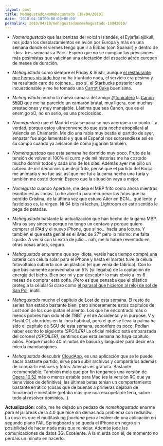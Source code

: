 ```yaml
---
layout: post
title: Mehagustado/Nomehagustado [18/04/2010]
date: '2010-04-18T00:00:00+00:00'
permalink: 2010/04/18/mehagustadonomehagustado-18042010/
---
```

-  *Nomehagustado* que las cenizas del volcán islandés, el Eyjafjallajökull, nos jodan los desplazamientos en avión por Europa y más en una semana donde el viernes tengo que ir a Bilbao (con Spanair) y dentro de -dos- tres semanas a París. Espero que no se cumplan las previsiones más pesimistas que vaticinan una afectación del espacio aéreo europeo de meses de duración.

- *Mehagustado* como siempre el Friday & Sushi, aunque [el restaurante que hemos visitado hoy](http://www.flickr.com/photos/savior1980/4531960512/) no ha triunfado nada, el servicio era pésimo y ha resultado caro de cojones... eso sí, el Starbucks posterior era incuestionable y me he tomado una [Carrot Cake](http://www.flickr.com/photos/savior1980/4531968950/) buenísima.

- *Mehagustado* mucho la nueva cámara del amigo [@toniratero](http://twitter.com/tonimaquero) la [Canon 550D](http://www.xatakafoto.com/canon/canon-550d-ya-es-oficial) que me ha parecido un camarón brutal, muy ligera, con muchas prestaciones y muy manejable. Lástima que sea Canon, que es el enemigo xD, no en serio, es una preciosidad.

- *Nomegustará* que el Madrid esta semana se nos acerque a un punto. La verdad, porque estoy ultraconvencido que esta noche atropellará al Valencia en Chamartín. Me dio una rabia muy bestia el partido de ayer, empatar fue algo lamentable y que el Español nos sorprendiese así en su campo cuando ya avisaron de cómo jugarían también.

- *Nomehagustado* que esta semana he dormido muy poco. Fruto de la tensión de volver al 100% al curro y de mil historias me ha costado mucho dormir todos y cada uno de los días. Además ayer me pilló un cabreo de mil demonios que dejó frito, pensé que el partido del Barça me animaría y no fue así, así que me fui a la cama hecho una furia y también me costó dormir. Espero que la situación vaya a mejor.

- *Nomegusta* cuando Aperture, me deja el MBP frito como ahora mientras escribo estas líneas. Lo he abierto para recuperar las fotos que ha perdido Cristina, de la última vez que estuvo Aitor en BCN... qué lento y fastidioso es, la virgen. Ni 64 bits ni leches, Lightroom en este sentido le pega de patadas.

- *Mehagustado* bastante la actualización que han hecho de la gama MBP. Mira os soy sincero porque no tengo un centavo y porque quiero comprar el iPAd y el nuevo iPhone, que sí no... hacía una locura. Y también el que está genial es el iMac de 27" pero lo mismo: me falta líquido. A ver si con la extra de julio... nah, me lo habré reventado en otras cosas antes, seguro.

- *Mehagustado* enterarme que soy idiota, veréis hace tiempo compré una batería con célula solar para el iPhone y hasta el martes tuve la célula fotovoltaica cubierta con un plástico (el que venía de fábrica). Con lo que básicamente aprovechaba un 5% (si llegaba) de la captación de energía del bicho. Bien por mi y por descubrir lo más obvio a los 6 meses de comprar esta coña. ¡Pero es que pensaba que el plástico protegía la célula! Sí claro como [el parasol que hicieron al reloj de sol de San Pol](http://www.google.cat/search?hl=es&source=hp&q=sant+pol+quina+hora+es&lr=&aq=0&aqi=g1&aql=&oq=sant+pol+quina&gs_rfai=), inútil.

- *Mehagustado* mucho el capítulo de Lost de esta semana. El resto de series han estado bastante bien, pero sinceramente estos capítulos de Lost son de los que quitan el aliento. Los que he encontrado más o menos pobres han sido el de TBBT y el de Accidentally in purpose. V y FlashLOL aburridos en la línea habitual, pero el que se lleva la palma ha sido el capítulo de SGU de esta semana, soporífero es poco. Podían haber escrito lo siguiente *(SPOILER)* La oficial médico está embarazada del coronel *(/SPOILER)*, sentimos que esta semana no haya capítulo, adiós. Porque macho 40 minutos de basura y languidez para decir esa mierda mandacojones.

- *Mehagustado* descubrir [CloudApp](http://www.getcloudapp.com), es una aplicación que se le puede sacar bastante partido, sirve para subir archivos y compartirlos además de compartir enlaces y fotos. Además es gratuita. Bastante recomendable. También mola que por fin tengamos una versión de [Opera 10.52](http://my.opera.com/desktopteam/blog/2010/04/16/evenes-mac-final-rc) más o menos estable para Mac (es la versión RC que ya tiene visos de definitiva), las últimas betas tenían un comportamiento bastante errático (cosas que de buenas a primeras dejaban de funcionar) e inestable (petaba más que una escopeta de feria, sobre todo al resolver dominios...).

**Actualización**: coño, me he dejado un pedazo de *nomehagustado* enorme para el jailbreak de la 4.0 que hice sin demasiado problema con redsn0w. La cosa es que el multitasking *funciona* pero al volver de una aplicación en segundo plano FAIL Springboard y se queda el iPhone en negro sin posibilidad de hacer nada más que reiniciar. Además jode las comunicaciones de datos 3G. Excelente. A la mierda con él, de momento no perdáis un minuto en hacerlo.
